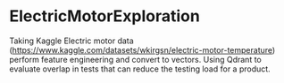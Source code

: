 ﻿# ElectricMotorExploration

Taking Kaggle Electric motor data (https://www.kaggle.com/datasets/wkirgsn/electric-motor-temperature)  perform feature engineering and convert to vectors.  Using Qdrant to evaluate overlap in tests that can reduce the testing load for a product.
